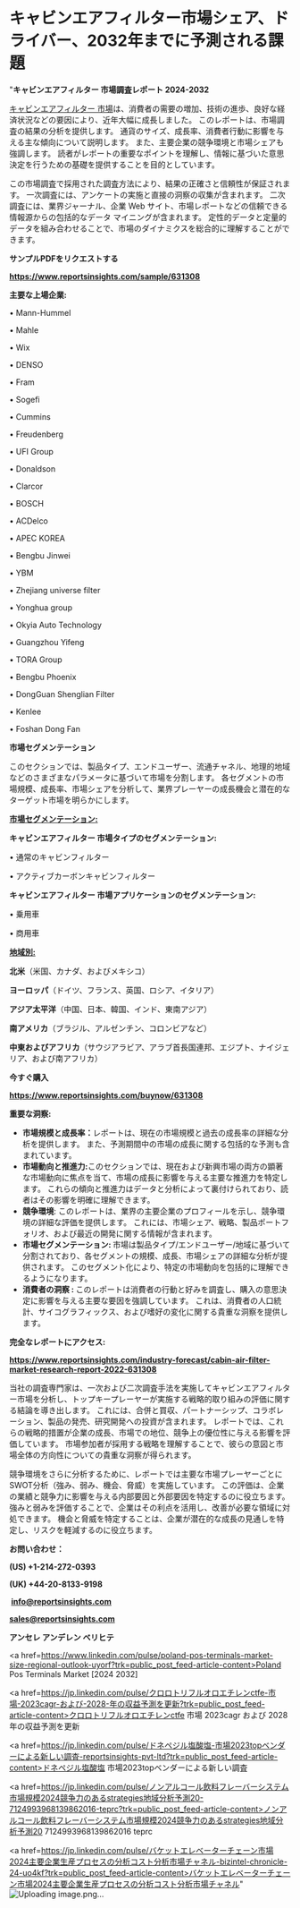 # キャビンエアフィルター市場シェア、ドライバー、2032年までに予測される課題

"<strong>キャビンエアフィルター 市場調査レポート 2024-2032</strong>

<a href=https://www.reportsinsights.com/sample/631308>キャビンエアフィルター 市場</a>は、消費者の需要の増加、技術の進歩、良好な経済状況などの要因により、近年大幅に成長しました。 このレポートは、市場調査の結果の分析を提供します。 通貨のサイズ、成長率、消費者行動に影響を与える主な傾向について説明します。 また、主要企業の競争環境と市場シェアも強調します。 読者がレポートの重要なポイントを理解し、情報に基づいた意思決定を行うための基礎を提供することを目的としています。

この市場調査で採用された調査方法により、結果の正確さと信頼性が保証されます。 一次調査には、アンケートの実施と直接の洞察の収集が含まれます。 二次調査には、業界ジャーナル、企業 Web サイト、市場レポートなどの信頼できる情報源からの包括的なデータ マイニングが含まれます。 定性的データと定量的データを組み合わせることで、市場のダイナミクスを総合的に理解することができます。

<strong><b>サンプルPDFをリクエストする</b></strong>

<a href=https://www.reportsinsights.com/sample/631308><strong><u>https://www.reportsinsights.com/sample/631308</u></strong></a>

<strong>主要な上場企業:</strong>

• Mann-Hummel

• Mahle

• Wix

• DENSO

• Fram

• Sogefi

• Cummins

• Freudenberg

• UFI Group

• Donaldson

• Clarcor

• BOSCH

• ACDelco

• APEC KOREA

• Bengbu Jinwei

• YBM

• Zhejiang universe filter

• Yonghua group

• Okyia Auto Technology

• Guangzhou Yifeng

• TORA Group

• Bengbu Phoenix

• DongGuan Shenglian Filter

• Kenlee

• Foshan Dong Fan

<strong>市場セグメンテーション</strong>

このセクションでは、製品タイプ、エンドユーザー、流通チャネル、地理的地域などのさまざまなパラメータに基づいて市場を分割します。 各セグメントの市場規模、成長率、市場シェアを分析して、業界プレーヤーの成長機会と潜在的なターゲット市場を明らかにします。

<strong><u>市場セグメンテーション</u></strong><strong><u>:</u></strong>

<strong>キャビンエアフィルター 市場タイプのセグメンテーション:</strong>

• 通常のキャビンフィルター

• アクティブカーボンキャビンフィルター

<strong>キャビンエアフィルター 市場アプリケーションのセグメンテーション:</strong>

• 乗用車

• 商用車

<strong><u>地域別</u></strong><strong><u>:</u></strong>

<strong>北米</strong>（米国、カナダ、およびメキシコ）

<strong>ヨーロッパ</strong>（ドイツ、フランス、英国、ロシア、イタリア）

<strong>アジア太平洋</strong>（中国、日本、韓国、インド、東南アジア）

<strong>南アメリカ</strong>（ブラジル、アルゼンチン、コロンビアなど）

<strong>中東およびアフリカ</strong>（サウジアラビア、アラブ首長国連邦、エジプト、ナイジェリア、および南アフリカ）

<strong>今すぐ購入</strong>

<a href=https://www.reportsinsights.com/buynow/631308><strong><u>https://www.reportsinsights.com/buynow/631308</u></strong></a>

<strong>重要な洞察:</strong>
<ul>
  <li><strong>市場規模と成長率：</strong>レポートは、現在の市場規模と過去の成長率の詳細な分析を提供します。 また、予測期間中の市場の成長に関する包括的な予測も含まれています。</li>
  <li><strong>市場動向と推進力:</strong>このセクションでは、現在および新興市場の両方の顕著な市場動向に焦点を当て、市場の成長に影響を与える主要な推進力を特定します。 これらの傾向と推進力はデータと分析によって裏付けられており、読者はその影響を明確に理解できます。</li>
  <li><strong>競争環境</strong>: このレポートは、業界の主要企業のプロフィールを示し、競争環境の詳細な評価を提供します。 これには、市場シェア、戦略、製品ポートフォリオ、および最近の開発に関する情報が含まれます。</li>
  <li><strong>市場セグメンテーション: </strong>市場は製品タイプ/エンドユーザー/地域に基づいて分割されており、各セグメントの規模、成長、市場シェアの詳細な分析が提供されます。 このセグメント化により、特定の市場動向を包括的に理解できるようになります。</li>
  <li><strong>消費者の洞察 : </strong>このレポートは消費者の行動と好みを調査し、購入の意思決定に影響を与える主要な要因を強調しています。 これは、消費者の人口統計、サイコグラフィックス、および嗜好の変化に関する貴重な洞察を提供します。</li>
</ul>
<strong>完全なレポートにアクセス:</strong>

<a href=https://www.reportsinsights.com/industry-forecast/cabin-air-filter-market-research-report-2022-631308><strong><u><b>https://www.reportsinsights.com/industry-forecast/cabin-air-filter-market-research-report-2022-631308</b></u></strong></a>

当社の調査専門家は、一次および二次調査手法を実施してキャビンエアフィルター市場を分析し、トップキープレーヤーが実施する戦略的取り組みの評価に関する結論を導き出します。 これには、合併と買収、パートナーシップ、コラボレーション、製品の発売、研究開発への投資が含まれます。 レポートでは、これらの戦略的措置が企業の成長、市場での地位、競争上の優位性に与える影響を評価しています。 市場参加者が採用する戦略を理解することで、彼らの意図と市場全体の方向性についての貴重な洞察が得られます。

競争環境をさらに分析するために、レポートでは主要な市場プレーヤーごとにSWOT分析（強み、弱み、機会、脅威）を実施しています。 この評価は、企業の業績と競争力に影響を与える内部要因と外部要因を特定するのに役立ちます。 強みと弱みを評価することで、企業はその利点を活用し、改善が必要な領域に対処できます。 機会と脅威を特定することは、企業が潜在的な成長の見通しを特定し、リスクを軽減するのに役立ちます。

<strong>お問い合わせ：</strong>

<strong>(US) +1-214-272-0393</strong>

<strong>(UK) +44-20-8133-9198</strong>

<strong> </strong><a href=info@reportsinsights.com><strong><u>info@reportsinsights.com</u></strong></a>

<a href=sales@reportsinsights.com><strong><u>sales@reportsinsights.com</u></strong></a>

<strong>アンセレ アンデレン ベリヒテ</strong>

<a href=https://www.linkedin.com/pulse/poland-pos-terminals-market-size-regional-outlook-uyorf?trk=public_post_feed-article-content>Poland Pos Terminals Market [2024 2032]</a>

<a href=https://jp.linkedin.com/pulse/クロロトリフルオロエチレンctfe-市場-2023cagr-および-2028-年の収益予測を更新?trk=public_post_feed-article-content>クロロトリフルオロエチレンctfe 市場 2023cagr および 2028 年の収益予測を更新</a>

<a href=https://jp.linkedin.com/pulse/ドネペジル塩酸塩-市場2023topベンダーによる新しい調査-reportsinsights-pvt-ltd?trk=public_post_feed-article-content>ドネペジル塩酸塩 市場2023topベンダーによる新しい調査</a>

<a href=https://jp.linkedin.com/pulse/ノンアルコール飲料フレーバーシステム市場規模2024競争力のあるstrategies地域分析予測20-7124993968139862016-teprc?trk=public_post_feed-article-content>ノンアルコール飲料フレーバーシステム市場規模2024競争力のあるstrategies地域分析予測20 7124993968139862016 teprc</a>

<a href=https://jp.linkedin.com/pulse/バケットエレベーターチェーン市場2024主要企業生産プロセスの分析コスト分析市場チャネル-bizintel-chronicle-24-uo4kf?trk=public_post_feed-article-content>バケットエレベーターチェーン市場2024主要企業生産プロセスの分析コスト分析市場チャネル</a>"
![Uploading image.png…]()
